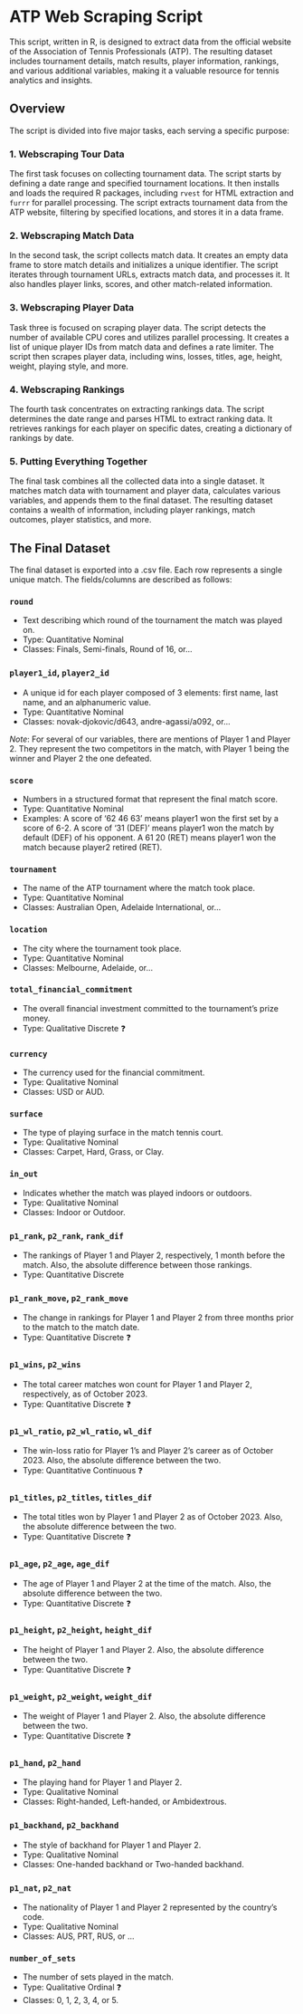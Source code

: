 # ATP Web Scraping Script

This script, written in R, is designed to extract data from the official website of the Association of Tennis Professionals (ATP). The resulting dataset includes tournament details, match results, player information, rankings, and various additional variables, making it a valuable resource for tennis analytics and insights.

## Overview

The script is divided into five major tasks, each serving a specific purpose:

### 1. Webscraping Tour Data

The first task focuses on collecting tournament data. The script starts by defining a date range and specified tournament locations. It then installs and loads the required R packages, including `rvest` for HTML extraction and `furrr` for parallel processing. The script extracts tournament data from the ATP website, filtering by specified locations, and stores it in a data frame.

### 2. Webscraping Match Data

In the second task, the script collects match data. It creates an empty data frame to store match details and initializes a unique identifier. The script iterates through tournament URLs, extracts match data, and processes it. It also handles player links, scores, and other match-related information.

### 3. Webscraping Player Data

Task three is focused on scraping player data. The script detects the number of available CPU cores and utilizes parallel processing. It creates a list of unique player IDs from match data and defines a rate limiter. The script then scrapes player data, including wins, losses, titles, age, height, weight, playing style, and more.

### 4. Webscraping Rankings

The fourth task concentrates on extracting rankings data. The script determines the date range and parses HTML to extract ranking data. It retrieves rankings for each player on specific dates, creating a dictionary of rankings by date.

### 5. Putting Everything Together

The final task combines all the collected data into a single dataset. It matches match data with tournament and player data, calculates various variables, and appends them to the final dataset. The resulting dataset contains a wealth of information, including player rankings, match outcomes, player statistics, and more.

## The Final Dataset

The final dataset is exported into a .csv file. Each row represents a single unique match. The fields/columns are described as follows:

### `round`
- Text describing which round of the tournament the match was played on.
- Type: Quantitative Nominal
- Classes: Finals, Semi-finals, Round of 16, or...

### `player1_id`, `player2_id`
- A unique id for each player composed of 3 elements: first name, last name, and an alphanumeric value.
- Type: Quantitative Nominal
- Classes: novak-djokovic/d643, andre-agassi/a092, or...

*Note*: For several of our variables, there are mentions of Player 1 and Player 2. They represent the two competitors in the match, with Player 1 being the winner and Player 2 the one defeated.

### `score`
- Numbers in a structured format that represent the final match score.
- Type: Quantitative Nominal
- Examples: A score of ‘62 46 63’ means player1 won the first set by a score of 6-2. A score of ‘31 (DEF)’ means player1 won the match by default (DEF) of his opponent. A 61 20 (RET) means player1 won the match because player2 retired (RET).

### `tournament`
- The name of the ATP tournament where the match took place.
- Type: Quantitative Nominal
- Classes: Australian Open, Adelaide International, or...

### `location`
- The city where the tournament took place.
- Type: Quantitative Nominal
- Classes: Melbourne, Adelaide, or…

### `total_financial_commitment`
- The overall financial investment committed to the tournament’s prize money.
- Type: Qualitative Discrete ❓

### `currency`
- The currency used for the financial commitment.
- Type: Qualitative Nominal
- Classes: USD or AUD.

### `surface`
- The type of playing surface in the match tennis court.
- Type: Qualitative Nominal
- Classes: Carpet, Hard, Grass, or Clay.

### `in_out`
- Indicates whether the match was played indoors or outdoors.
- Type: Qualitative Nominal
- Classes: Indoor or Outdoor.

### `p1_rank`, `p2_rank`, `rank_dif`
- The rankings of Player 1 and Player 2, respectively, 1 month before the match. Also, the absolute difference between those rankings.
- Type: Quantitative Discrete

### `p1_rank_move`, `p2_rank_move`
- The change in rankings for Player 1 and Player 2 from three months prior to the match to the match date.
- Type: Quantitative Discrete ❓

### `p1_wins`, `p2_wins`
- The total career matches won count for Player 1 and Player 2, respectively, as of October 2023.
- Type: Quantitative Discrete ❓

### `p1_wl_ratio`, `p2_wl_ratio`, `wl_dif`
- The win-loss ratio for Player 1’s and Player 2’s career as of October 2023. Also, the absolute difference between the two.
- Type: Quantitative Continuous ❓

### `p1_titles`, `p2_titles`, `titles_dif`
- The total titles won by Player 1 and Player 2 as of October 2023. Also, the absolute difference between the two.
- Type: Quantitative Discrete ❓

### `p1_age`, `p2_age`, `age_dif`
- The age of Player 1 and Player 2 at the time of the match. Also, the absolute difference between the two.
- Type: Quantitative Discrete ❓

### `p1_height`, `p2_height`, `height_dif`
- The height of Player 1 and Player 2. Also, the absolute difference between the two.
- Type: Quantitative Discrete ❓

### `p1_weight`, `p2_weight`, `weight_dif`
- The weight of Player 1 and Player 2. Also, the absolute difference between the two.
- Type: Quantitative Discrete ❓

### `p1_hand`, `p2_hand`
- The playing hand for Player 1 and Player 2.
- Type: Qualitative Nominal
- Classes: Right-handed, Left-handed, or Ambidextrous.

### `p1_backhand`, `p2_backhand`
- The style of backhand for Player 1 and Player 2.
- Type: Qualitative Nominal
- Classes: One-handed backhand or Two-handed backhand.

### `p1_nat`, `p2_nat`
- The nationality of Player 1 and Player 2 represented by the country’s code.
- Type: Qualitative Nominal
- Classes: AUS, PRT, RUS, or ...

### `number_of_sets`
- The number of sets played in the match.
- Type: Qualitative Ordinal ❓
- Classes: 0, 1, 2, 3, 4, or 5.


